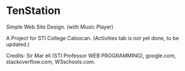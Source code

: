# TenStation
Simple Web Site Design. (with Music Player)

 A Project for STI College Caloocan. (Activities tab is not yet done, to be updated.)
 
 Credits: Sir Mar eli (STI Professor WEB PROGRAMMING), google.com, stackoverflow.com, W3schools.com.
